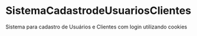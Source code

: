# SistemaCadastrodeUsuariosClientes
Sistema para cadastro de Usuários e Clientes com login utilizando cookies

